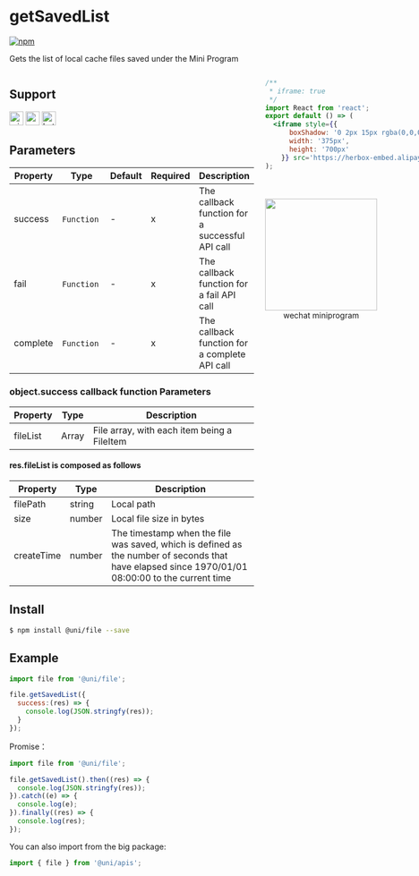 # getSavedList
[![npm](https://img.shields.io/npm/v/@uni/file.svg)](https://www.npmjs.com/package/@uni/file)

Gets the list of local cache files saved under the Mini Program

<div style="display: flex;flex-direction: row;justify-content: space-between;">
<div style="margin-right: 20px;">

## Support
<img alt="miniApp" src="https://gw.alicdn.com/tfs/TB1bBpmbRCw3KVjSZFuXXcAOpXa-200-200.svg" width="25px" height="25px" title="ali miniprogram" /> <img alt="wechatMiniprogram" src="https://img.alicdn.com/tfs/TB1slcYdxv1gK0jSZFFXXb0sXXa-200-200.svg" width="25px" height="25px" title="wechatMiniprogram"> <img alt="bytedanceMicroApp" src="https://gw.alicdn.com/tfs/TB1jFtVzO_1gK0jSZFqXXcpaXXa-200-200.svg" width="25px" height="25px" title="bytedanceMicroApp">

## Parameters
| Property | Type     | Default | Required | Description   |
| ------ | -------- | ------ | ---- | ---------------- |
| success | `Function`  |   -    | x    | The callback function for a successful API call |
| fail | `Function`  |   -    | x    | The callback function for a fail API call |
| complete | `Function`  |   -    | x    | The callback function for a complete API call |


### object.success callback function Parameters
| Property     | Type     | Description     |
| -------- | ------ | -------- |
|fileList|Array|File array, with each item being a FileItem|

#### res.fileList is composed as follows
| Property     | Type     | Description  |
| -------- | ------ | -------- |
|filePath|string|Local path|
|size|number|Local file size in bytes|
|createTime|number|The timestamp when the file was saved, which is defined as the number of seconds that have elapsed since 1970/01/01 08:00:00 to the current time|

## Install

```bash
$ npm install @uni/file --save
```
## Example

```js
import file from '@uni/file';

file.getSavedList({
  success:(res) => {
    console.log(JSON.stringfy(res));
  }
});

```

Promise：

```js
import file from '@uni/file';

file.getSavedList().then((res) => {
  console.log(JSON.stringfy(res));
}).catch((e) => {
  console.log(e);
}).finally((res) => {
  console.log(res);
});

```

You can also import from the big package:

```js
import { file } from '@uni/apis';

```

</div>
<div>

```jsx | inline
/**
 * iframe: true
 */
import React from 'react';
export default () => (
  <iframe style={{
      boxShadow: '0 2px 15px rgba(0,0,0,0.1)',
      width: '375px',
      height: '700px'
    }} src='https://herbox-embed.alipay.com/p/uni/uni?previewZoom=100&view=preview&defaultPage=pages/file/index&topSlider=false'></iframe>
);
```

<div style="display: flex;margin-top: 50px;">
  <div>
    <img src="https://img.alicdn.com/imgextra/i4/O1CN01XQpsmx1EUAr9NAqja_!!6000000000354-0-tps-630-650.jpg" width="200" height="200" />
    <div style="text-align: center;">wechat miniprogram</div>
  </div>
</div>

</div>
</div>
